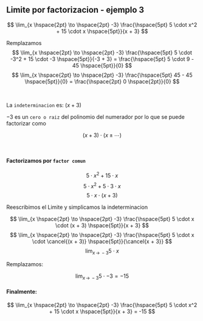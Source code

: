 ## Limite por factorizacion - ejemplo 3

$$
    \lim_{x \hspace{2pt} \to \hspace{2pt} -3} 
    \frac{\hspace{5pt} 5 \cdot x^2 + 15 \cdot x \hspace{5pt}}{x + 3} 
$$

Remplazamos
$$
    \lim_{x \hspace{2pt} \to \hspace{2pt} -3} 
    \frac{\hspace{5pt} 5 \cdot -3^2 + 15 \cdot -3 \hspace{5pt}}{-3 + 3} 
    =
    \frac{\hspace{5pt} 5 \cdot 9 - 45  \hspace{5pt}}{0}  
$$
$$
    \lim_{x \hspace{2pt} \to \hspace{2pt} -3} 
    \frac{\hspace{5pt} 45 - 45  \hspace{5pt}}{0}
    = 
    \frac{\hspace{2pt} 0 \hspace{2pt}}{0}
$$

<br>

La `indeterminacion` es: $(x + 3)$

$-3$ es un `cero o raiz` del polinomio del numerador por lo que se puede factorizar como 

$$
    (x + 3) \cdot (x \pm \cdots)
$$

<br>

#### Factorizamos por `factor comun`

$$
    5 \cdot x^2 + 15 \cdot x
$$
$$
    5 \cdot x^2 + 5 \cdot 3 \cdot x
$$
$$
    5 \cdot x \cdot (x + 3)
$$


Reescribimos el Limite y simplicamos la indeterminacion

$$
    \lim_{x \hspace{2pt} \to \hspace{2pt} -3} 
    \frac{\hspace{5pt} 5 \cdot x \cdot (x + 3) \hspace{5pt}}{x + 3} 
$$
$$
    \lim_{x \hspace{2pt} \to \hspace{2pt} -3} 
    \frac{\hspace{5pt} 5 \cdot x \cdot \cancel{(x + 3)} \hspace{5pt}}{\cancel{x + 3}} 
$$
$$
    \lim_{x \hspace{2pt} \to \hspace{2pt} -3} 5 \cdot x
$$

Remplazamos:

$$
    \lim_{x \hspace{2pt} \to \hspace{2pt} -3} 5 \cdot -3 = -15
$$

#### Finalmente:

$$
    \lim_{x \hspace{2pt} \to \hspace{2pt} -3} 
    \frac{\hspace{5pt} 5 \cdot x^2 + 15 \cdot x \hspace{5pt}}{x + 3} = -15
$$